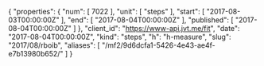 {
  "properties": {
    "num": [
      7022
    ],
    "unit": [
      "steps"
    ],
    "start": [
      "2017-08-03T00:00:00Z"
    ],
    "end": [
      "2017-08-04T00:00:00Z"
    ],
    "published": [
      "2017-08-04T00:00:00Z"
    ]
  },
  "client_id": "https://www-api.jvt.me/fit",
  "date": "2017-08-04T00:00:00Z",
  "kind": "steps",
  "h": "h-measure",
  "slug": "2017/08/rboib",
  "aliases": [
    "/mf2/9d6dcfa1-5426-4e43-ae4f-e7b13980b652/"
  ]
}
